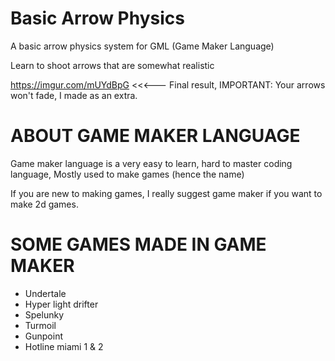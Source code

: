 # Basic Arrow Physics
A basic arrow physics system for GML (Game Maker Language)

Learn to shoot arrows that are somewhat realistic

https://imgur.com/mUYdBpG <<<--- Final result, 
IMPORTANT: Your arrows won't fade, I made as an extra.

# ABOUT GAME MAKER LANGUAGE
Game maker language is a very easy to learn, hard to master coding language, Mostly used to make games (hence the name)

If you are new to making games, I really suggest game maker if you want to make 2d games.

# SOME GAMES MADE IN GAME MAKER
- Undertale
- Hyper light drifter
- Spelunky
- Turmoil
- Gunpoint
- Hotline miami 1 & 2
